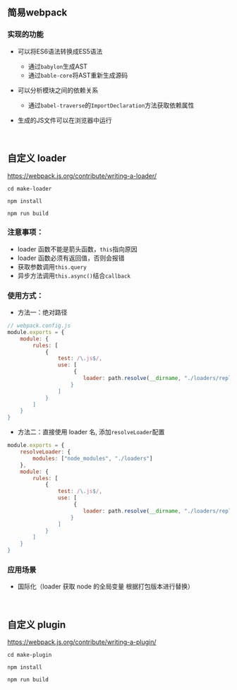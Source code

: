 ## 简易webpack
### 实现的功能
- 可以将ES6语法转换成ES5语法
  - 通过`babylon`生成AST
  - 通过`bable-core`将AST重新生成源码

- 可以分析模块之间的依赖关系
  - 通过`babel-traverse`的`ImportDeclaration`方法获取依赖属性
- 生成的JS文件可以在浏览器中运行


<br>

## 自定义 loader

https://webpack.js.org/contribute/writing-a-loader/

`cd make-loader`

`npm install`

`npm run build`

### 注意事项：

- loader 函数不能是箭头函数，`this`指向原因
- loader 函数必须有返回值，否则会报错
- 获取参数调用`this.query`
- 异步方法调用`this.async()`结合`callback`

### 使用方式：

- 方法一：绝对路径

```js
// webpack.config.js
module.exports = {
    module: {
        rules: [
            {
                test: /\.js$/,
                use: [
                     {
                        loader: path.resolve(__dirname, "./loaders/replaceLoader.js")`
                    }
                ]
            }
        ]
    }
}

```

- 方法二：直接使用 loader 名, 添加`resolveLoader`配置

```js
module.exports = {
    resolveLoader: {
        modules: ["node_modules", "./loaders"]
    },
    module: {
        rules: [
            {
                test: /\.js$/,
                use: [
                     {
                        loader: path.resolve(__dirname, "./loaders/replaceLoader.js")`
                    }
                ]
            }
        ]
    }
}
```

### 应用场景

- 国际化（loader 获取 node 的全局变量 根据打包版本进行替换）

<br>

## 自定义 plugin

https://webpack.js.org/contribute/writing-a-plugin/

`cd make-plugin`

`npm install`

`npm run build`

